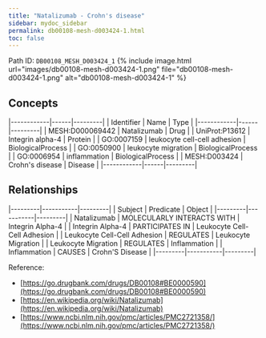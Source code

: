 ```yaml
---
title: "Natalizumab - Crohn's disease"
sidebar: mydoc_sidebar
permalink: db00108-mesh-d003424-1.html
toc: false 
---
```



Path ID: `DB00108_MESH_D003424_1`
{% include image.html url="images/db00108-mesh-d003424-1.png" file="db00108-mesh-d003424-1.png" alt="db00108-mesh-d003424-1" %}

## Concepts

|------------|------|---------|
| Identifier | Name | Type    |
|------------|------|---------|
| MESH:D000069442 | Natalizumab | Drug |
| UniProt:P13612 | Integrin alpha-4 | Protein |
| GO:0007159 | leukocyte cell-cell adhesion | BiologicalProcess |
| GO:0050900 | leukocyte migration | BiologicalProcess |
| GO:0006954 | inflammation | BiologicalProcess |
| MESH:D003424 | Crohn's disease | Disease |
|------------|------|---------|

## Relationships

|---------|-----------|---------|
| Subject | Predicate | Object  |
|---------|-----------|---------|
| Natalizumab | MOLECULARLY INTERACTS WITH | Integrin Alpha-4 |
| Integrin Alpha-4 | PARTICIPATES IN | Leukocyte Cell-Cell Adhesion |
| Leukocyte Cell-Cell Adhesion | REGULATES | Leukocyte Migration |
| Leukocyte Migration | REGULATES | Inflammation |
| Inflammation | CAUSES | Crohn'S Disease |
|---------|-----------|---------|

Reference: 
  - [https://go.drugbank.com/drugs/DB00108#BE0000590](https://go.drugbank.com/drugs/DB00108#BE0000590)
  - [https://en.wikipedia.org/wiki/Natalizumab](https://en.wikipedia.org/wiki/Natalizumab)
  - [https://www.ncbi.nlm.nih.gov/pmc/articles/PMC2721358/](https://www.ncbi.nlm.nih.gov/pmc/articles/PMC2721358/)
